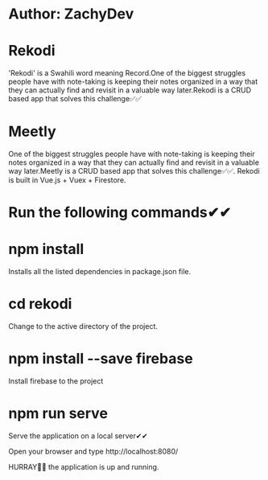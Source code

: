 # Author: ZachyDev 
# Rekodi
'Rekodi' is a Swahili word meaning Record.One of the biggest struggles people have with note-taking is keeping their notes organized in a way that they can actually find and revisit in a valuable way later.Rekodi is a CRUD based app that solves this challenge✅✅
# Meetly
One of the biggest struggles people have with note-taking is keeping their notes organized in a way that they can actually find and revisit in a valuable way later.Meetly is a CRUD based app that solves this challenge✅✅.
Rekodi is built in Vue.js + Vuex + Firestore.

# Run the following commands✔✔

# npm install 
Installs all the listed dependencies in package.json file.

# cd rekodi
Change to the active directory of the project.

# npm install --save firebase
Install firebase to the project
# npm run serve
Serve the application on a local server✔✔
 
Open your browser and type http://localhost:8080/

HURRAY🎉🎉 the application is up and running.


